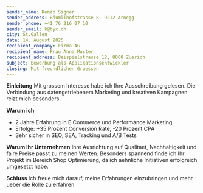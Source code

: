 ```yaml
---
sender_name: Kenzo Signer
sender_address: Bäumlihofstrasse 8, 9212 Arnegg
sender_phone: +41 76 216 07 10
sender_email: k@byx.ch
city: St.Gallen
date: 14. August 2025
recipient_company: Firma AG
recipient_name: Frau Anna Muster
recipient_address: Beispielstrasse 12, 8000 Zuerich
subject: Bewerbung als Applikationsentwickler
closing: Mit freundlichen Gruessen
---
```


**Einleitung**
Mit grossem Interesse habe ich Ihre Ausschreibung gelesen. Die Verbindung aus datengetriebenem Marketing und kreativen Kampagnen reizt mich besonders.

**Warum ich**
- 2 Jahre Erfahrung in E Commerce und Performance Marketing
- Erfolge: +35 Prozent Conversion Rate, -20 Prozent CPA
- Sehr sicher in SEO, SEA, Tracking und A/B Tests

**Warum Ihr Unternehmen**
Ihre Ausrichtung auf Qualitaet, Nachhaltigkeit und faire Preise passt zu meinen Werten. Besonders spannend finde ich Ihr Projekt im Bereich Shop Optimierung, da ich aehnliche Initiativen erfolgreich umgesetzt habe.

**Schluss**
Ich freue mich darauf, meine Erfahrungen einzubringen und mehr ueber die Rolle zu erfahren.
